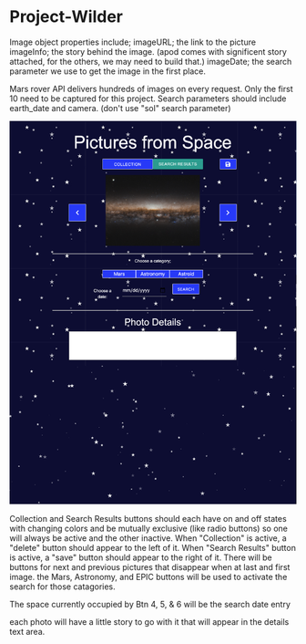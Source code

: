 # Project-Wilder

Image object properties include;
  imageURL; the link to the picture
  imageInfo; the story behind the image. (apod comes with significent story attached, for the others, we may need to build that.)
  imageDate; the search parameter we use to get the image in the first place.

Mars rover API delivers hundreds of images on every request. Only the first 10 need to be captured for this project. Search parameters should include earth_date and camera. (don't use "sol" search parameter) 



![image](PfSUIv1.1.png "basic layout")

Collection and Search Results buttons should each have on and off states with changing colors and be mutually exclusive (like radio buttons) so one will always be active and the other inactive.
When "Collection" is active, a "delete" button should appear to the left of it. 
When "Search Results" button is active, a "save" button should appear to the right of it.
There will be buttons for next and previous pictures that disappear when at last and first image. 
the Mars, Astronomy, and EPIC buttons will be used to activate the search for those catagories.

The space currently occupied by Btn 4, 5, & 6 will be the search date entry

each photo will have a little story to go with it that will appear in the details text area.

